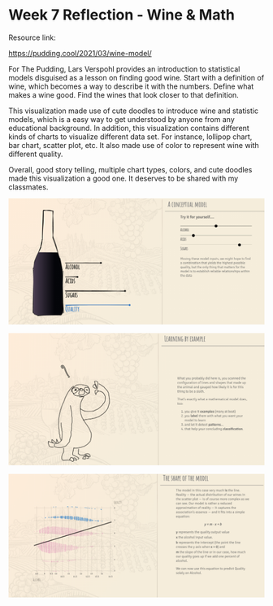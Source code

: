 # Week 7 Reflection - Wine & Math

Resource link:

https://pudding.cool/2021/03/wine-model/

For The Pudding, Lars Verspohl provides an introduction to statistical models disguised as a lesson on finding good wine. Start with a definition of wine, which becomes a way to describe it with the numbers. Define what makes a wine good. Find the wines that look closer to that definition.

This visualization made use of cute doodles to introduce wine and statistic models, which is a easy way to get understood by anyone from any educational background. In addition, this visualization contains different kinds of charts to visualize different data set. For instance, lollipop chart, bar chart, scatter plot, etc. It also made use of color to represent wine with different quality. 

Overall, good story telling, multiple chart types, colors, and cute doodles made this visualization a good one. It deserves to be shared with my classmates.

![img](img/7-1.PNG)

![img](img/7-2.PNG)

![img](img/7-3.PNG)
